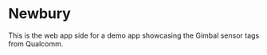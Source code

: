 Newbury
======

This is the web app side for a demo app showcasing the Gimbal sensor tags from Qualcomm.  
